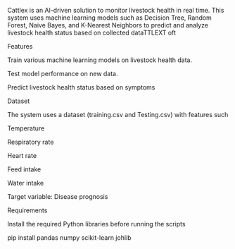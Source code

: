 Cattlex is an Al-driven solution to monitor livestock health in real time. This system uses machine learning models such as Decision Tree, Random Forest, Naive Bayes, and K-Nearest Neighbors to predict and analyze livestock health status based on collected dataTTLEXT oft

Features

Train various machine learning models on livestock health data.

Test model performance on new data.

Predict livestock health status based on symptoms

Dataset

The system uses a dataset (training.csv and Testing.csv) with features such

Temperature

Respiratory rate

Heart rate

Feed intake

Water intake

Target variable: Disease prognosis

Requirements

Install the required Python libraries before running the scripts

pip install pandas numpy scikit-learn johlib
